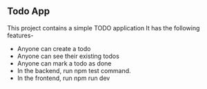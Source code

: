 ## Todo App

This project contains a simple TODO application
It has the following features-
- Anyone can create a todo
- Anyone can see their existing todos
- Anyone can mark a todo as done
- In the backend, run npm test command.
- In the frontend, run npm run dev